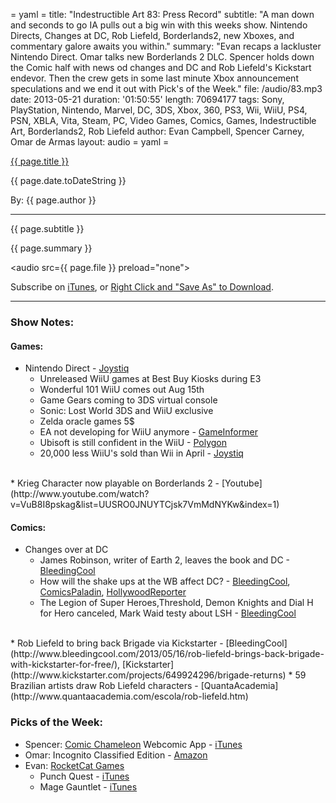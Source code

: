 = yaml =
title: "Indestructible Art 83: Press Record"
subtitle: "A man down and seconds to go IA pulls out a big win with this weeks show. Nintendo Directs, Changes at DC, Rob Liefeld, Borderlands2, new Xboxes, and commentary galore awaits you within."
summary: "Evan recaps a lackluster Nintendo Direct. Omar talks new Borderlands 2 DLC. Spencer holds down the Comic half with news od changes and DC and Rob Liefeld's Kickstart endevor. Then the crew gets in some last minute Xbox announcement speculations and we end it out with Pick's of the Week."
file: /audio/83.mp3
date: 2013-05-21
duration: '01:50:55'
length: 70694177
tags: Sony, PlayStation, Nintendo, Marvel, DC, 3DS, Xbox, 360, PS3, Wii, WiiU, PS4, PSN, XBLA, Vita, Steam, PC, Video Games, Comics, Games, Indestructible Art, Borderlands2, Rob Liefeld
author: Evan Campbell, Spencer Carney, Omar de Armas
layout: audio
= yaml =

<a href="{{ page.url }}" class='postTitleLink'><p class='postTitle'>{{ page.title }}</p></a>
<p class='postPublished'>{{ page.date.toDateString }}</p>
<p class='postAuthor'>By: {{ page.author }}</p>
<hr>
<p class='podcastSummary'>{{ page.subtitle }}</p>

<p class='podcastSummary'>{{ page.summary }}</p>

<audio src={{ page.file }} preload="none"></audio>
<p class='subLinks'>Subscribe on <a href='http://bit.ly/iapodcast'>iTunes</a>, or <a href={{ page.file }}>Right Click and "Save As" to Download</a>.</p>
<hr>

### Show Notes:  ###
#### Games: ####
* Nintendo Direct - [Joystiq](http://www.joystiq.com/2013/05/17/nintendo-direct-summer-roundup/)
    * Unreleased WiiU games at Best Buy Kiosks during E3
    * Wonderful 101 WiiU comes out Aug 15th
    * Game Gears coming to 3DS virtual console
    * Sonic: Lost World 3DS and WiiU exclusive
    * Zelda oracle games 5$
    * EA not developing for WiiU anymore - [GameInformer](http://www.gameinformer.com/b/news/archive/2013/05/16/ea-shies-away-from-wii-u-development.aspx)
    * Ubisoft is still confident in the WiiU - [Polygon](http://www.polygon.com/2013/5/19/4346852/ubisoft-confident-in-nintendo-wii-us-future)
    * 20,000 less WiiU's sold than Wii in April - [Joystiq](http://feedproxy.google.com/~r/weblogsinc/joystiq/~3/vXqh4CKhdyM/)
<br>
* Krieg Character now playable on Borderlands 2 - [Youtube](http://www.youtube.com/watch?v=VuB8I8pskag&list=UUSRO0JNUYTCjsk7VmMdNYKw&index=1)
  
#### Comics: ####
* Changes over at DC
    * James Robinson, writer of Earth 2, leaves the book and DC - [BleedingCool](http://www.bleedingcool.com/2013/05/17/james-robinson-walks-from-dc-comics-along-the-beach/)
    * How will the shake ups at the WB affect DC? - [BleedingCool](http://www.bleedingcool.com/2013/05/16/how-the-warner-bros-shakeup-may-shakeup-dc-comics/), [ComicsPaladin](http://comicspaladin.blogspot.co.uk/2013/05/kevin-tsujihara-dc-comics.html), [HollywoodReporter](http://www.hollywoodreporter.com/news/warner-bros-shakes-up-tv-523321)
    * The Legion of Super Heroes,Threshold, Demon Knights and Dial H for Hero canceled, Mark Waid testy about LSH - [BleedingCool](http://www.bleedingcool.com/2013/05/14/dc/)
<br>
* Rob Liefeld to bring back Brigade via Kickstarter - [BleedingCool](http://www.bleedingcool.com/2013/05/16/rob-liefeld-brings-back-brigade-with-kickstarter-for-free/), [Kickstarter](http://www.kickstarter.com/projects/649924296/brigade-returns)
    * 59 Brazilian artists draw Rob Liefeld characters - [QuantaAcademia](http://www.quantaacademia.com/escola/rob-liefeld.htm)
  
### Picks of the Week: ###
* Spencer: [Comic Chameleon](http://www.comicchameleon.com/) Webcomic App - [iTunes](https://itunes.apple.com/us/app/comic-chameleon/id640923803?mt=8&ign-mpt=uo%3D4)  
* Omar: Incognito Classified Edition - [Amazon](http://www.amazon.com/gp/product/0785165746/ref=as_li_ss_tl?ie=UTF8&camp=1789&creative=390957&creativeASIN=0785165746&linkCode=as2&tag=indestart-20)  
* Evan: [RocketCat Games](http://www.rocketcat-games.com/)  
    * Punch Quest - [iTunes](https://itunes.apple.com/us/app/punch-quest/id554223561?ls=1&mt=8)  
    * Mage Gauntlet - [iTunes](https://itunes.apple.com/app/mage-gauntlet/id460697573?mt=8)  
